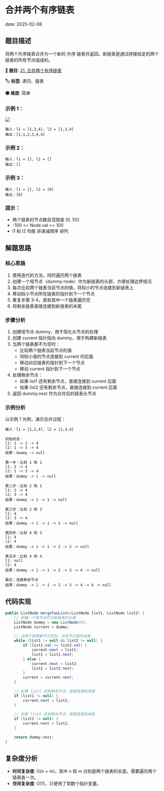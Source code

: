 # 合并两个有序链表
date: 2025-02-08

## 题目描述

将两个升序链表合并为一个新的 升序 链表并返回。新链表是通过拼接给定的两个链表的所有节点组成的。 

**🔗 题目**: [21. 合并两个有序链表](https://leetcode.cn/problems/merge-two-sorted-lists/)

**🏷️ 标签**: 递归、链表

**🟢 难度**: 简单

### 示例 1：
![](https://assets.leetcode.com/uploads/2020/10/03/merge_ex1.jpg)
```
输入：l1 = [1,2,4], l2 = [1,3,4]
输出：[1,1,2,3,4,4]
```

### 示例 2：
```
输入：l1 = [], l2 = []
输出：[]
```

### 示例 3：
```
输入：l1 = [], l2 = [0]
输出：[0]
```

### 提示：
- 两个链表的节点数目范围是 [0, 50]
- -100 <= Node.val <= 100
- l1 和 l2 均按 非递减顺序 排列

## 解题思路

### 核心思路
1. 使用迭代的方法，同时遍历两个链表
2. 创建一个哑节点（dummy node）作为新链表的头部，方便处理边界情况
3. 每次比较两个链表当前节点的值，将较小的节点连接到新链表上
4. 移动较小节点所在链表的指针到下一个节点
5. 重复步骤 3-4，直到其中一个链表遍历完
6. 将剩余链表直接连接到新链表的末尾

### 步骤分析
1. 创建哑节点 dummy，用于简化头节点的处理
2. 创建 current 指针指向 dummy，用于构建新链表
3. 当两个链表都不为空时：
   - 比较两个链表当前节点的值
   - 将较小值的节点连接到 current 的后面
   - 移动对应链表的指针到下一个节点
   - 移动 current 指针到下一个节点
4. 处理剩余节点：
   - 如果 list1 还有剩余节点，直接连接到 current 后面
   - 如果 list2 还有剩余节点，直接连接到 current 后面
5. 返回 dummy.next 作为合并后的链表头节点

### 示例分析
以示例 1 为例，演示合并过程：
```
输入：l1 = [1,2,4], l2 = [1,3,4]

初始状态：
l1: 1 -> 2 -> 4
l2: 1 -> 3 -> 4
结果：dummy -> null

第一步：比较 1 和 1
l1: 2 -> 4
l2: 1 -> 3 -> 4
结果：dummy -> 1 -> null

第二步：比较 2 和 1
l1: 2 -> 4
l2: 3 -> 4
结果：dummy -> 1 -> 1 -> null

第三步：比较 2 和 3
l1: 4
l2: 3 -> 4
结果：dummy -> 1 -> 1 -> 2 -> null

第四步：比较 4 和 3
l1: 4
l2: 4
结果：dummy -> 1 -> 1 -> 2 -> 3 -> null

第五步：比较 4 和 4
l1: null
l2: 4
结果：dummy -> 1 -> 1 -> 2 -> 3 -> 4 -> null

最后：连接剩余节点
结果：dummy -> 1 -> 1 -> 2 -> 3 -> 4 -> 4 -> null
```

## 代码实现

```java
public ListNode mergeTwoLists(ListNode list1, ListNode list2) {
    // 创建一个哑节点作为新链表的头部
    ListNode dummy = new ListNode(0);
    ListNode current = dummy;
    
    // 当两个链表都不为空时，比较节点值并连接
    while (list1 != null && list2 != null) {
        if (list1.val <= list2.val) {
            current.next = list1;
            list1 = list1.next;
        } else {
            current.next = list2;
            list2 = list2.next;
        }
        current = current.next;
    }
    
    // 如果 list1 还有剩余节点，直接连接到末尾
    if (list1 != null) {
        current.next = list1;
    }
    
    // 如果 list2 还有剩余节点，直接连接到末尾
    if (list2 != null) {
        current.next = list2;
    }
    
    return dummy.next;
}
```

## 复杂度分析

- **时间复杂度**: O(n + m)，其中 n 和 m 分别是两个链表的长度。需要遍历两个链表各一次。
- **空间复杂度**: O(1)，只使用了常数个指针变量。 